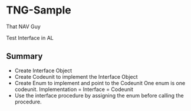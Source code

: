 # TNG-Sample
That NAV Guy

Test Interface in AL

## Summary
- Create Interface Object
- Create Codeunit to implement the Interface Object
- Create Enum to implement and point to the Codeunit
  One enum is one codeunit.
  Implementation = Interface = Codeunit
- Use the interface procedure by assigning the enum before calling the procedure.